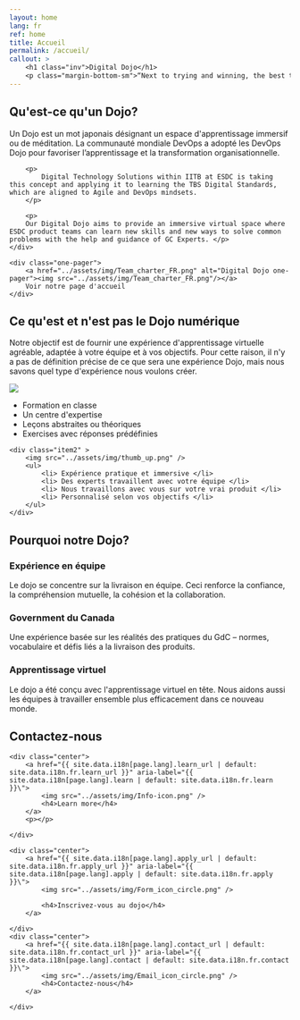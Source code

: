 ```yaml
---
layout: home
lang: fr
ref: home
title: Accueil 
permalink: /accueil/
callout: >
    <h1 class="inv">Digital Dojo</h1>
    <p class="margin-bottom-sm">“Next to trying and winning, the best thing is trying and failing.” — L.M. Montgomery</p>
---
```


## Qu'est-ce qu'un Dojo?

<div class="grid2">
    <div>
        <p> 
            Un Dojo est un mot japonais désignant un espace d'apprentissage immersif ou de méditation. La communauté mondiale DevOps a adopté les DevOps Dojo pour favoriser l’apprentissage et la transformation organisationnelle.
        </p>

        <p> 
            Digital Technology Solutions within IITB at ESDC is taking this concept and applying it to learning the TBS Digital Standards, which are aligned to Agile and DevOps mindsets.
        </p>
            
        <p>
        Our Digital Dojo aims to provide an immersive virtual space where ESDC product teams can learn new skills and new ways to solve common problems with the help and guidance of GC Experts. </p>
    </div>

    <div class="one-pager">
        <a href="../assets/img/Team_charter_FR.png" alt="Digital Dojo one-pager"><img src="../assets/img/Team_charter_FR.png"/></a>
        Voir notre page d'accueil
    </div>
    
</div>

## Ce qu'est et n'est pas le Dojo numérique

Notre objectif est de fournir une expérience d'apprentissage virtuelle agréable, adaptée à votre équipe et à vos objectifs. Pour cette raison, il n'y a pas de définition précise de ce que sera une expérience Dojo, mais nous savons quel type d'expérience nous voulons créer.

<div class="grid">
    <div class="item1">
        <img src="../assets/img/thumb_down.png" />
        <ul>
            <li> Formation en classe </li>
            <li> Un centre d'expertise </li>
            <li> Leçons abstraites ou théoriques </li>
            <li> Exercises avec réponses prédéfinies </li>
        </ul>
    </div>

    <div class="item2" >
        <img src="../assets/img/thumb_up.png" />
        <ul>
            <li> Expérience pratique et immersive </li>
            <li> Des experts travaillent avec votre équipe </li>
            <li> Nous travaillons avec vous sur votre vrai produit </li>
            <li> Personnalisé selon vos objectifs </li>
        </ul>
    </div>
</div>

## Pourquoi notre Dojo?

### Expérience en équipe 
Le dojo se concentre sur la livraison en équipe. Ceci renforce la confiance, la compréhension mutuelle, la cohésion et la collaboration.

### Government du Canada
Une expérience basée sur les réalités des pratiques du GdC – normes, vocabulaire et défis liés a la livraison des produits.

### Apprentissage virtuel
Le dojo a été conçu avec l'apprentissage virtuel en tête. Nous aidons aussi les équipes à travailler ensemble plus efficacement dans ce nouveau monde.

## Contactez-nous


<div class="grid-plain">

    <div class="center">
        <a href="{{ site.data.i18n[page.lang].learn_url | default: site.data.i18n.fr.learn_url }}" aria-label="{{ site.data.i18n[page.lang].learn | default: site.data.i18n.fr.learn }}\">
            <img src="../assets/img/Info-icon.png" />
            <h4>Learn more</h4>
        </a>
        <p></p>

    </div>

    <div class="center">
        <a href="{{ site.data.i18n[page.lang].apply_url | default: site.data.i18n.fr.apply_url }}" aria-label="{{ site.data.i18n[page.lang].apply | default: site.data.i18n.fr.apply }}\">
            <img src="../assets/img/Form_icon_circle.png" />

            <h4>Inscrivez-vous au dojo</h4>
        </a>

    </div>
    <div class="center">
        <a href="{{ site.data.i18n[page.lang].contact_url | default: site.data.i18n.fr.contact_url }}" aria-label="{{ site.data.i18n[page.lang].contact | default: site.data.i18n.fr.contact }}\">
            <img src="../assets/img/Email_icon_circle.png" />
            <h4>Contactez-nous</h4>
        </a>

    </div>

</div>


